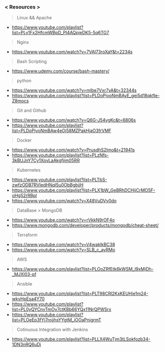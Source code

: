 ### < Resources > 
> Linux && Apache 
* https://www.youtube.com/playlist?list=PLy1Fx2HfcmWBpD_PI4AQpjeDK5-5q6TG7
> Nginx 
* https://www.youtube.com/watch?v=7VAI73roXaY&t=2234s
> Bash Scripting 
* https://www.udemy.com/course/bash-mastery/
> python 
* https://www.youtube.com/watch?v=mlbe7Vxr7yA&t=32344s
* https://www.youtube.com/playlist?list=PLDoPjvoNmBAyE_gei5d18qkfIe-Z8mocs
> Git and Github 
* https://www.youtube.com/watch?v=Q6G-J54vgKc&t=6806s
* https://www.youtube.com/playlist?list=PLDoPjvoNmBAw4eOj58MZPakHjaO3frVMF
> Docker 
* https://www.youtube.com/watch?v=PrusdhS2lmo&t=21941s
* https://www.youtube.com/playlist?list=PLzNfs-3kBUJnY7Cy1XovLaAkgfjim05RR
> Kubernetes 
* https://www.youtube.com/playlist?list=PLTbS-zwfzODB7RVIedHNql5u0ObBgbjjH
* https://www.youtube.com/playlist?list=PLX1bW_GeBRhDCHijCrMO5F-oHg52rRBpl
* https://www.youtube.com/watch?v=X48VuDVv0do
> DataBase > MongoDB
* https://www.youtube.com/watch?v=rVkkN9rOF4o
* https://www.mongodb.com/developer/products/mongodb/cheat-sheet/
> Terraform 
* https://www.youtube.com/watch?v=V4waklkBC38
* https://www.youtube.com/watch?v=SLB_c_ayRMo
> AWS 
* https://www.youtube.com/playlist?list=PLOoZRfEtk6kWSM_l9xMjDh-_MJXl03-pf
> Ansible 
* https://www.youtube.com/playlist?list=PLT98CRl2KxKEUHie1m24-wkyHpEsa4Y70
* https://www.youtube.com/playlist?list=PL0yQYCnvTmOv7ctKBb66YQx11NrQPWSrx
* https://www.youtube.com/playlist?list=PLOeEp3fYj7rojjhsYYgtM_iOOaPnigrmT
> Cotinuous Integration with Jenkins 
* https://www.youtube.com/playlist?list=PLLX4WuTjm3tLSokfozb34-1DN3nRQ6uDi
